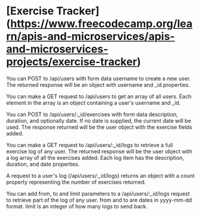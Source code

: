 # [Exercise Tracker] (https://www.freecodecamp.org/learn/apis-and-microservices/apis-and-microservices-projects/exercise-tracker)

You can POST to /api/users with form data username to create a new user. The returned response will be an object with username and _id properties.

You can make a GET request to /api/users to get an array of all users. Each element in the array is an object containing a user's username and _id.

You can POST to /api/users/:_id/exercises with form data description, duration, and optionally date. If no date is supplied, the current date will be used. The response returned will be the user object with the exercise fields added.

You can make a GET request to /api/users/:_id/logs to retrieve a full exercise log of any user. The returned response will be the user object with a log array of all the exercises added. Each log item has the description, duration, and date properties.

A request to a user's log (/api/users/:_id/logs) returns an object with a count property representing the number of exercises returned.

You can add from, to and limit parameters to a /api/users/:_id/logs request to retrieve part of the log of any user. from and to are dates in yyyy-mm-dd format. limit is an integer of how many logs to send back.
